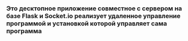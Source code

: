 ### Это десктопное приложение совместное с сервером на базе Flask и Socket.io реализует удаленное управление программой и установкой которой управляет сама программа
